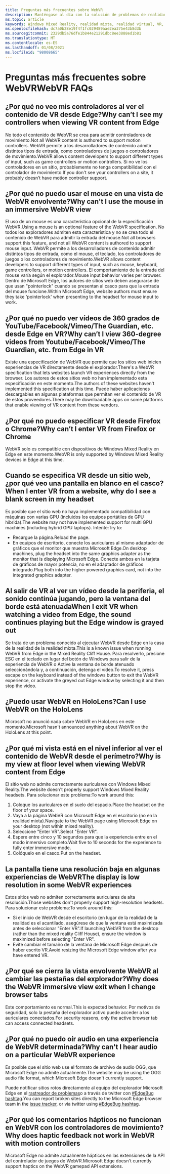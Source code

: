 ```yaml
---
title: Preguntas más frecuentes sobre WebVR
description: Manténgase al día con la solución de problemas de realidad mixta para las aplicaciones web que van más allá de nuestra documentación de soporte técnico estándar para el consumidor.
ms.topic: article
keywords: Windows Mixed Reality, realidad mixta, realidad virtual, VR, MR, solución de problemas, errores, ayuda, soporte técnico, WebVR
ms.openlocfilehash: dc7a0b28e19f4f1fc029489aae2ea375e43b8d3b
ms.sourcegitcommit: 2329db5a76dfe1b844e21291dbc8ee3888ed1b81
ms.translationtype: MT
ms.contentlocale: es-ES
ms.lasthandoff: 01/08/2021
ms.locfileid: "98008665"
---
```

# <a name="webvr-faqs"></a><span data-ttu-id="fd7c1-104">Preguntas más frecuentes sobre WebVR</span><span class="sxs-lookup"><span data-stu-id="fd7c1-104">WebVR FAQs</span></span>

## <a name="why-cant-i-see-my-controllers-when-viewing-vr-content-from-edge"></a><span data-ttu-id="fd7c1-105">¿Por qué no veo mis controladores al ver el contenido de VR desde Edge?</span><span class="sxs-lookup"><span data-stu-id="fd7c1-105">Why can’t I see my controllers when viewing VR content from Edge</span></span>

<span data-ttu-id="fd7c1-106">No todo el contenido de WebVR se crea para admitir controladores de movimiento.</span><span class="sxs-lookup"><span data-stu-id="fd7c1-106">Not all WebVR content is authored to support motion controllers.</span></span> <span data-ttu-id="fd7c1-107">WebVR permite a los desarrolladores de contenido admitir distintos tipos de entrada, como controladores de juegos o controladores de movimiento.</span><span class="sxs-lookup"><span data-stu-id="fd7c1-107">WebVR allows content developers to support different types of input, such as game controllers or motion controllers.</span></span> <span data-ttu-id="fd7c1-108">Si no ve los controladores en un sitio, probablemente no tenga compatibilidad con el controlador de movimiento.</span><span class="sxs-lookup"><span data-stu-id="fd7c1-108">If you don't see your controllers on a site, it probably doesn’t have motion controller support.</span></span>

## <a name="why-cant-i-use-the-mouse-in-an-immersive-webvr-view"></a><span data-ttu-id="fd7c1-109">¿Por qué no puedo usar el mouse en una vista de WebVR envolvente?</span><span class="sxs-lookup"><span data-stu-id="fd7c1-109">Why can't I use the mouse in an immersive WebVR view</span></span>

<span data-ttu-id="fd7c1-110">El uso de un mouse es una característica opcional de la especificación WebVR.</span><span class="sxs-lookup"><span data-stu-id="fd7c1-110">Using a mouse is an optional feature of the WebVR specification.</span></span> <span data-ttu-id="fd7c1-111">No todos los exploradores admiten esta característica y no se crea todo el contenido de WebVR para admitir la entrada del mouse.</span><span class="sxs-lookup"><span data-stu-id="fd7c1-111">Not all browsers support this feature, and not all WebVR content is authored to support mouse input.</span></span> <span data-ttu-id="fd7c1-112">WebVR permite a los desarrolladores de contenido admitir distintos tipos de entrada, como el mouse, el teclado, los controladores de juegos o los controladores de movimiento.</span><span class="sxs-lookup"><span data-stu-id="fd7c1-112">WebVR allows content developers to support different types of input, such as mouse, keyboard, game controllers, or motion controllers.</span></span> <span data-ttu-id="fd7c1-113">El comportamiento de la entrada del mouse varía según el explorador.</span><span class="sxs-lookup"><span data-stu-id="fd7c1-113">Mouse input behavior varies per browser.</span></span> <span data-ttu-id="fd7c1-114">Dentro de Microsoft Edge, los autores de sitios web deben asegurarse de que usan "pointerlock" cuando se presentan al casco para que la entrada del mouse funcione.</span><span class="sxs-lookup"><span data-stu-id="fd7c1-114">Within Microsoft Edge, website authors must ensure they take 'pointerlock' when presenting to the headset for mouse input to work.</span></span>

## <a name="why-cant-i-view-360-degree-videos-from-youtubefacebookvimeothe-guardian-etc-from-edge-in-vr"></a><span data-ttu-id="fd7c1-115">¿Por qué no puedo ver vídeos de 360 grados de YouTube/Facebook/Vimeo/The Guardian, etc. desde Edge en VR?</span><span class="sxs-lookup"><span data-stu-id="fd7c1-115">Why can’t I view 360-degree videos from Youtube/Facebook/Vimeo/The Guardian, etc. from Edge in VR</span></span>

<span data-ttu-id="fd7c1-116">Existe una especificación de WebVR que permite que los sitios web inicien experiencias de VR directamente desde el explorador.</span><span class="sxs-lookup"><span data-stu-id="fd7c1-116">There's a WebVR specification that lets websites launch VR experiences directly from the browser.</span></span> <span data-ttu-id="fd7c1-117">Los autores de estos sitios web no han implementado esta especificación en este momento.</span><span class="sxs-lookup"><span data-stu-id="fd7c1-117">The authors of these websites haven't implemented this specification at this time.</span></span> <span data-ttu-id="fd7c1-118">Puede haber aplicaciones descargables en algunas plataformas que permitan ver el contenido de VR de estos proveedores.</span><span class="sxs-lookup"><span data-stu-id="fd7c1-118">There may be downloadable apps on some platforms that enable viewing of VR content from these vendors.</span></span>

## <a name="why-cant-i-enter-vr-from-firefox-or-chrome"></a><span data-ttu-id="fd7c1-119">¿Por qué no puedo especificar VR desde Firefox o Chrome?</span><span class="sxs-lookup"><span data-stu-id="fd7c1-119">Why can’t I enter VR from Firefox or Chrome</span></span>

<span data-ttu-id="fd7c1-120">WebVR solo es compatible con dispositivos de Windows Mixed Reality en Edge en este momento.</span><span class="sxs-lookup"><span data-stu-id="fd7c1-120">WebVR is only supported by Windows Mixed Reality devices in Edge at this time.</span></span>

## <a name="when-i-enter-vr-from-a-website-why-do-i-see-a-blank-screen-in-my-headset"></a><span data-ttu-id="fd7c1-121">Cuando se especifica VR desde un sitio web, ¿por qué veo una pantalla en blanco en el casco?</span><span class="sxs-lookup"><span data-stu-id="fd7c1-121">When I enter VR from a website, why do I see a blank screen in my headset</span></span>

<span data-ttu-id="fd7c1-122">Es posible que el sitio web no haya implementado compatibilidad con máquinas con varias GPU (incluidos los equipos portátiles de GPU híbrida).</span><span class="sxs-lookup"><span data-stu-id="fd7c1-122">The website may not have implemented support for multi GPU machines (including hybrid GPU laptops).</span></span> <span data-ttu-id="fd7c1-123">Intente:</span><span class="sxs-lookup"><span data-stu-id="fd7c1-123">Try to:</span></span>

* <span data-ttu-id="fd7c1-124">Recargue la página.</span><span class="sxs-lookup"><span data-stu-id="fd7c1-124">Reload the page.</span></span>
* <span data-ttu-id="fd7c1-125">En equipos de escritorio, conecte los auriculares al mismo adaptador de gráficos que el monitor que muestra Microsoft Edge.</span><span class="sxs-lookup"><span data-stu-id="fd7c1-125">On desktop machines, plug the headset into the same graphics adapter as the monitor that is displaying Microsoft Edge.</span></span> <span data-ttu-id="fd7c1-126">Conecte ambos en la tarjeta de gráficos de mayor potencia, no en el adaptador de gráficos integrado.</span><span class="sxs-lookup"><span data-stu-id="fd7c1-126">Plug both into the higher powered graphics card, not into the integrated graphics adapter.</span></span>

## <a name="when-i-exit-vr-when-watching-a-video-from-edge-the-sound-continues-playing-but-the-edge-window-is-grayed-out"></a><span data-ttu-id="fd7c1-127">Al salir de VR al ver un vídeo desde la periferia, el sonido continúa jugando, pero la ventana del borde está atenuada</span><span class="sxs-lookup"><span data-stu-id="fd7c1-127">When I exit VR when watching a video from Edge, the sound continues playing but the Edge window is grayed out</span></span>

<span data-ttu-id="fd7c1-128">Se trata de un problema conocido al ejecutar WebVR desde Edge en la casa de la realidad de la realidad mixta.</span><span class="sxs-lookup"><span data-stu-id="fd7c1-128">This is a known issue when running WebVR from Edge in the Mixed Reality Cliff House.</span></span> <span data-ttu-id="fd7c1-129">Para resolverlo, presione ESC en el teclado en lugar del botón de Windows para salir de la experiencia de WebVR o Active la ventana de borde atenuado seleccionándola y, a continuación, detenga el vídeo.</span><span class="sxs-lookup"><span data-stu-id="fd7c1-129">To resolve it, press escape on the keyboard instead of the windows button to exit the WebVR experience, or activate the greyed out Edge window by selecting it and then stop the video.</span></span>

## <a name="can-i-use-webvr-on-the-hololens"></a><span data-ttu-id="fd7c1-130">¿Puedo usar WebVR en HoloLens?</span><span class="sxs-lookup"><span data-stu-id="fd7c1-130">Can I use WebVR on the HoloLens</span></span>

<span data-ttu-id="fd7c1-131">Microsoft no anunció nada sobre WebVR en HoloLens en este momento.</span><span class="sxs-lookup"><span data-stu-id="fd7c1-131">Microsoft hasn't announced anything about WebVR on the HoloLens at this point.</span></span>

## <a name="why-is-my-view-at-floor-level-when-viewing-webvr-content-from-edge"></a><span data-ttu-id="fd7c1-132">¿Por qué mi vista está en el nivel inferior al ver el contenido de WebVR desde el perímetro?</span><span class="sxs-lookup"><span data-stu-id="fd7c1-132">Why is my view at floor level when viewing WebVR content from Edge</span></span>

<span data-ttu-id="fd7c1-133">El sitio web no admite correctamente auriculares con Windows Mixed Reality.</span><span class="sxs-lookup"><span data-stu-id="fd7c1-133">The website doesn't properly support Windows Mixed Reality headsets.</span></span> <span data-ttu-id="fd7c1-134">Para solucionar este problema:</span><span class="sxs-lookup"><span data-stu-id="fd7c1-134">To work around this:</span></span>

1. <span data-ttu-id="fd7c1-135">Coloque los auriculares en el suelo del espacio.</span><span class="sxs-lookup"><span data-stu-id="fd7c1-135">Place the headset on the floor of your space.</span></span>
2. <span data-ttu-id="fd7c1-136">Vaya a la página WebVR con Microsoft Edge en el escritorio (no en la realidad mixta).</span><span class="sxs-lookup"><span data-stu-id="fd7c1-136">Navigate to the WebVR page using Microsoft Edge on your desktop (not within mixed reality).</span></span>
3. <span data-ttu-id="fd7c1-137">Seleccione "Enter VR".</span><span class="sxs-lookup"><span data-stu-id="fd7c1-137">Select "Enter VR".</span></span>
4. <span data-ttu-id="fd7c1-138">Espere entre cinco y 10 segundos para que la experiencia entre en el modo inmersivo completo.</span><span class="sxs-lookup"><span data-stu-id="fd7c1-138">Wait five to 10 seconds for the experience to fully enter immersive mode.</span></span>
5. <span data-ttu-id="fd7c1-139">Colóquelo en el casco.</span><span class="sxs-lookup"><span data-stu-id="fd7c1-139">Put on the headset.</span></span>

## <a name="the-display-is-low-resolution-in-some-webvr-experiences"></a><span data-ttu-id="fd7c1-140">La pantalla tiene una resolución baja en algunas experiencias de WebVR</span><span class="sxs-lookup"><span data-stu-id="fd7c1-140">The display is low resolution in some WebVR experiences</span></span>

<span data-ttu-id="fd7c1-141">Estos sitios web no admiten correctamente auriculares de alta resolución.</span><span class="sxs-lookup"><span data-stu-id="fd7c1-141">Those websites don't properly support high-resolution headsets.</span></span> <span data-ttu-id="fd7c1-142">Para solucionar este problema:</span><span class="sxs-lookup"><span data-stu-id="fd7c1-142">To work around this:</span></span>

* <span data-ttu-id="fd7c1-143">Si el inicio de WebVR desde el escritorio (en lugar de la realidad de la realidad es el acantilado, asegúrese de que la ventana está maximizada antes de seleccionar "Enter VR".</span><span class="sxs-lookup"><span data-stu-id="fd7c1-143">If launching WebVR from the desktop (rather than the mixed reality Cliff House), ensure the window is maximized before selecting "Enter VR".</span></span>
* <span data-ttu-id="fd7c1-144">Evite cambiar el tamaño de la ventana de Microsoft Edge después de haber escrito VR.</span><span class="sxs-lookup"><span data-stu-id="fd7c1-144">Avoid resizing the Microsoft Edge window after you have entered VR.</span></span>

## <a name="why-does-the-webvr-immersive-view-exit-when-i-change-browser-tabs"></a><span data-ttu-id="fd7c1-145">¿Por qué se cierra la vista envolvente WebVR al cambiar las pestañas del explorador?</span><span class="sxs-lookup"><span data-stu-id="fd7c1-145">Why does the WebVR immersive view exit when I change browser tabs</span></span>

<span data-ttu-id="fd7c1-146">Este comportamiento es normal.</span><span class="sxs-lookup"><span data-stu-id="fd7c1-146">This is expected behavior.</span></span> <span data-ttu-id="fd7c1-147">Por motivos de seguridad, solo la pestaña del explorador activo puede acceder a los auriculares conectados.</span><span class="sxs-lookup"><span data-stu-id="fd7c1-147">For security reasons, only the active browser tab can access connected headsets.</span></span>

## <a name="why-cant-i-hear-audio-on-a-particular-webvr-experience"></a><span data-ttu-id="fd7c1-148">¿Por qué no puedo oír audio en una experiencia de WebVR determinada?</span><span class="sxs-lookup"><span data-stu-id="fd7c1-148">Why can't I hear audio on a particular WebVR experience</span></span>

<span data-ttu-id="fd7c1-149">Es posible que el sitio web use el formato de archivo de audio OGG, que Microsoft Edge no admite actualmente.</span><span class="sxs-lookup"><span data-stu-id="fd7c1-149">The website may be using the OGG audio file format, which Microsoft Edge doesn't currently support.</span></span>

<span data-ttu-id="fd7c1-150">Puede notificar sitios rotos directamente al equipo del explorador Microsoft Edge en el [rastreador de problemas](https://developer.microsoft.com/microsoft-edge/platform/issues/)o a través de twitter con [#EdgeBug hashtag](https://blogs.windows.com/msedgedev/2016/08/11/edgebug-twitter/).</span><span class="sxs-lookup"><span data-stu-id="fd7c1-150">You can report broken sites directly to the Microsoft Edge browser team in the [issue tracker](https://developer.microsoft.com/microsoft-edge/platform/issues/), or via twitter using [#EdgeBug hashtag](https://blogs.windows.com/msedgedev/2016/08/11/edgebug-twitter/).</span></span>

## <a name="why-does-haptic-feedback-not-work-in-webvr-with-motion-controllers"></a><span data-ttu-id="fd7c1-151">¿Por qué los comentarios hápticos no funcionan en WebVR con los controladores de movimiento?</span><span class="sxs-lookup"><span data-stu-id="fd7c1-151">Why does haptic feedback not work in WebVR with motion controllers</span></span>

<span data-ttu-id="fd7c1-152">Microsoft Edge no admite actualmente hápticos en las extensiones de la API del controlador de juegos de WebVR.</span><span class="sxs-lookup"><span data-stu-id="fd7c1-152">Microsoft Edge doesn't currently support haptics on the WebVR gamepad API extensions.</span></span>